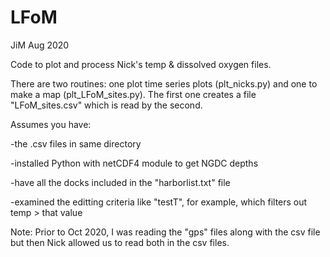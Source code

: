 # LFoM
JiM Aug 2020

Code to plot and process Nick's temp & dissolved oxygen files.

There are two routines: one plot time series plots (plt_nicks.py) and one to make a map (plt_LFoM_sites.py).
The first one creates a file "LFoM_sites.csv" which is read by the second.

Assumes you have:

-the .csv  files in same directory

-installed Python with netCDF4 module to get NGDC depths

-have all the docks included in the "harborlist.txt" file

-examined the editting criteria like "testT", for example,  which filters out temp > that value

Note: Prior to Oct 2020, I was reading the "gps" files along with the csv file but then Nick allowed us to read both in the csv files.
